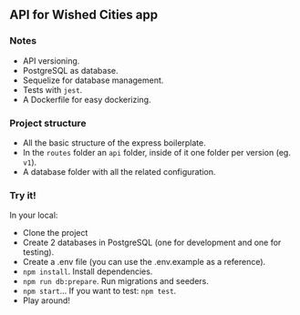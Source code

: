 ## API for Wished Cities app

### Notes
- API versioning.
- PostgreSQL as database.
- Sequelize for database management.
- Tests with `jest`.
- A Dockerfile for easy dockerizing.

### Project structure
- All the basic structure of the express boilerplate.
- In the `routes` folder an `api` folder, inside of it one folder per version (eg. `v1`).
- A database folder with all the related configuration.

### Try it!
In your local:
- Clone the project
- Create 2 databases in PostgreSQL (one for development and one for testing).
- Create a .env file (you can use the .env.example as a reference).
- `npm install`. Install dependencies.
- `npm run db:prepare`. Run migrations and seeders.
- `npm start`... If you want to test: `npm test`.
- Play around!
